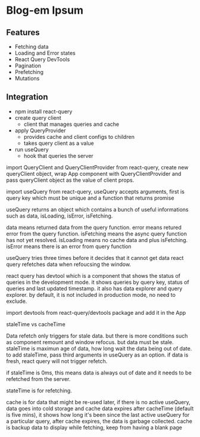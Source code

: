 # Blog-em Ipsum

## Features

-   Fetching data
-   Loading and Error states
-   React Query DevTools
-   Pagination
-   Prefetching
-   Mutations

## Integration

-   npm install react-query
-   create query client
    -   client that manages queries and cache
-   apply QueryProvider
    -   provides cache and client configs to children
    -   takes query client as a value
-   run useQuery
    -   hook that queries the server

import QueryClient and QueryClientProvider from react-query, create new queryClient object, wrap App component with QueryClientProvider and pass queryClient object as the value of client props.

import useQuery from react-query, useQuery accepts arguments, first is query key which must be unique and a function that returns promise

useQuery returns an object which contains a bunch of useful informations such as data, isLoading, isError, isFetching.

data means returned data from the query function.
error means retured error from the query function.
isFetching means the async query function has not yet resolved.
isLoading means no cache data and plus isFetching.
isError means there is an error from query function

useQuery tries three times before it decides that it cannot get data
react query refetches data when refoucsing the window.

react query has devtool which is a component that shows the status of queries in the development mode. it shows queries by query key, status of queries and last updated timestamp. it also has data explorer and query explorer. by default, it is not included in production mode, no need to exclude.

import devtools from react-query/devtools package and add it in the App

staleTime vs cacheTime

Data refetch only triggers for stale data. but there is more conditions such as component remount and window refocus. but data must be stale. staleTime is maximun age of data, how long wait the data being out of date. to add staleTime, pass third arguments in useQuery as an option. if data is fresh, react query will not trigger refetch.

if staleTime is 0ms, this means data is always out of date and it needs to be refetched from the server.

stateTime is for refetching.

cache is for data that might be re-used later, if there is no active useQuery, data goes into cold storage and cache data expires after cacheTime (default is five mins), it shows how long it's been since the last active useQuery for a particular query, after cache expires, the data is garbage collected. cache is backup data to display while fetching, keep from having a blank page
